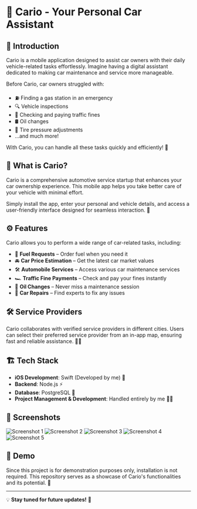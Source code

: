 # 🚗 Cario - Your Personal Car Assistant

## 📌 Introduction

Cario is a mobile application designed to assist car owners with their daily vehicle-related tasks effortlessly. Imagine having a digital assistant dedicated to making car maintenance and service more manageable.

Before Cario, car owners struggled with:
- ⛽ Finding a gas station in an emergency
- 🔍 Vehicle inspections
- 🧾 Checking and paying traffic fines
- 🛢️ Oil changes
- 🏁 Tire pressure adjustments
- ...and much more!

With Cario, you can handle all these tasks quickly and efficiently! 🚀

## 📱 What is Cario?

Cario is a comprehensive automotive service startup that enhances your car ownership experience. This mobile app helps you take better care of your vehicle with minimal effort.

Simply install the app, enter your personal and vehicle details, and access a user-friendly interface designed for seamless interaction. 🤩

## ⚙️ Features

Cario allows you to perform a wide range of car-related tasks, including:

- 🔋 **Fuel Requests** – Order fuel when you need it
- 🚘 **Car Price Estimation** – Get the latest car market values
- 🛠️ **Automobile Services** – Access various car maintenance services
- 🏎️ **Traffic Fine Payments** – Check and pay your fines instantly
- 🔄 **Oil Changes** – Never miss a maintenance session
- 🔧 **Car Repairs** – Find experts to fix any issues

## 🛠️ Service Providers

Cario collaborates with verified service providers in different cities. Users can select their preferred service provider from an in-app map, ensuring fast and reliable assistance. 📍💨

## 🏗️ Tech Stack
- **iOS Development**: Swift (Developed by me) 🍏
- **Backend**: Node.js ⚡
- **Database**: PostgreSQL 🐘
- **Project Management & Development**: Handled entirely by me 👨‍💻

## 📸 Screenshots
![Screenshot 1](mnt/1.jpg)
![Screenshot 2](mnt/2.jpg)
![Screenshot 3](mnt/3.jpg)
![Screenshot 4](mnt/4.jpg)
![Screenshot 5](mnt/5.jpg)

## 🚀 Demo
Since this project is for demonstration purposes only, installation is not required. This repository serves as a showcase of Cario's functionalities and its potential. 🌟

---

💡 **Stay tuned for future updates!** 🚀

